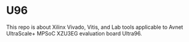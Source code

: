 # U96

This repo is about Xilinx Vivado, Vitis, and Lab tools applicable to Avnet UltraScale+ MPSoC XZU3EG evaluation board Ultra96.
